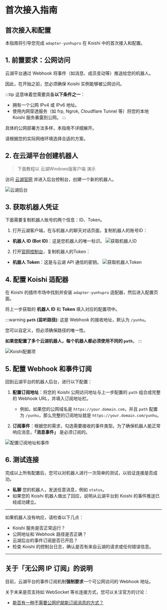 # 首次接入指南

## 首次接入和配置

本指南将引导您完成 `adapter-yunhupro` 在 Koishi 中的首次接入和配置。

## 1. 前置要求：公网访问

云湖平台通过 Webhook 将事件（如消息、成员变动等）推送给您的机器人。

因此，在开始之前，您必须确保 Koishi 实例能够被公网访问。

:::tip
这意味着您需要具备**以下条件之一**：

*   拥有一个公网 IPv4 或 IPv6 地址。
*   使用内网穿透服务（如 frp, Ngrok, Cloudflare Tunnel 等）将您的本地 Koishi 服务暴露到公网。
:::

具体的公网部署方法多样，本指南不详细展开。

请根据您的实际网络环境选择合适的方案。

## 2. 在云湖平台创建机器人

> 下面教程以 云湖Windows版客户端 演示

访问 [云湖官网](https://www.yhchat.com/) 并进入后台控制台，创建一个新的机器人。

![云湖后台](./../../public/assets/058e81af-eabf-44a8-9227-f023afd69711.png)

## 3. 获取机器人凭证

下面需要复制机器人账号的两个信息：ID、Token。


1. 打开云湖客户端，在与机器人的聊天对话页面，复制机器人的账号ID：

*   **机器人 ID (Bot ID)**：这是您机器人的唯一标识。
    ![获取机器人ID](./../../public/assets/e2868162-f2e9-4142-a1b4-b6a7b676e28f.png)

2. 打开[官网控制台](https://www.yhchat.com/control)，复制机器人的Token：

*   **机器人 Token**：这是与云湖 API 通信的密钥。
    ![获取机器人Token](./../../public/assets/dee633e3-6d9b-4e5d-9438-a8c2c8501647.png)

## 4. 配置 Koishi 适配器

在 Koishi 的插件市场中找到并安装 `adapter-yunhupro` 适配器，然后进入配置页面。

将上一步获取的 **机器人 ID** 和 **Token** 填入对应的配置项中。

:::warning
**`path` (监听路径)**: 这是 Webhook 的接收地址，默认为 `/yunhu`。

您可以自定义，但必须确保路径的唯一性。

**如果您配置了多个云湖机器人，每个机器人都必须使用不同的 `path`**。
:::

![Koishi配置项](./../../public/assets/b9b1f3af-cb0c-4401-a20c-97bb5af4ee3c.png)

## 5. 配置 Webhook 和事件订阅

回到云湖平台的机器人后台，进行以下配置：

1.  **配置订阅地址**：将您的 Koishi 公网访问地址与上一步配置的 `path` 组合成完整的 Webhook URL，并填入订阅地址栏。
    *   例如，如果您的公网域名是 `https://your.domain.com`，并且 `path` 配置为 `/yunhu`，那么完整的订阅地址就是 `https://your.domain.com/yunhu`。

2.  **订阅事件**：根据您的需求，勾选需要接收的事件类型。为了确保机器人能正常响应消息，**「消息事件」** 是必须订阅的。

![配置订阅地址和事件](./../../public/assets/495cb157-5c28-4837-b736-40982172dd44.png)

## 6. 测试连接

完成以上所有配置后，您可以对机器人进行一次简单的测试，以验证连接是否成功。

*   **私聊** 您的机器人，发送任意消息，例如 `status`。
*   如果您的 Koishi 机器人做出了回应，说明从云湖平台到 Koishi 的事件推送已经成功建立。

---

如果机器人没有响应，请检查以下几点：

*   Koishi 服务是否正常运行？
*   公网地址和 Webhook 路径是否正确？
*   云湖后台的事件订阅是否已开启？
*   检查 Koishi 的控制台日志，确认是否有来自云湖的请求或任何错误信息。

---

## 关于「无公网 IP 订阅」的说明

目前，云湖平台的事件订阅机制**强制要求**一个可公网访问的 Webhook 地址。

关于未来是否支持如 WebSocket 等长连接方式，您可以关注官方的讨论：

*   [能否有一种不需要公网IP就能订阅消息的方式？](https://github.com/yhchat/bot-go-sdk/issues/1)
